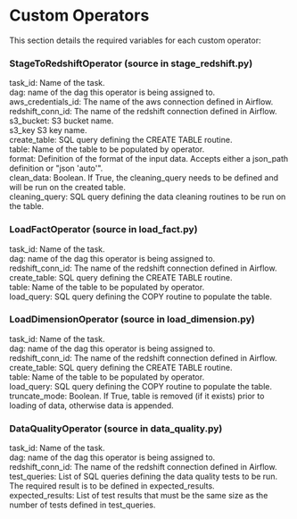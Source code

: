 # Custom Operators

This section details the required variables for each custom operator:  


### StageToRedshiftOperator (source in stage_redshift.py)

task_id: Name of the task.  
dag: name of the dag this operator is being assigned to.  
aws_credentials_id: The name of the aws connection defined in Airflow.  
redshift_conn_id: The name of the redshift connection defined in Airflow.  
s3_bucket: S3 bucket name.  
s3_key S3 key name.  
create_table: SQL query defining the CREATE TABLE routine.  
table: Name of the table to be populated by operator.  
format: Definition of the format of the input data. Accepts either a json_path definition or "json 'auto'".  
clean_data: Boolean. If True, the cleaning_query needs to be defined and will be run on the created table.  
cleaning_query: SQL query defining the data cleaning routines to be run on the table.  


### LoadFactOperator (source in load_fact.py)

task_id: Name of the task.  
dag: name of the dag this operator is being assigned to.  
redshift_conn_id: The name of the redshift connection defined in Airflow.  
create_table: SQL query defining the CREATE TABLE routine.  
table: Name of the table to be populated by operator.  
load_query: SQL query defining the COPY routine to populate the table.  


### LoadDimensionOperator (source in load_dimension.py)

task_id: Name of the task.  
dag: name of the dag this operator is being assigned to.  
redshift_conn_id: The name of the redshift connection defined in Airflow.  
create_table: SQL query defining the CREATE TABLE routine.  
table: Name of the table to be populated by operator.  
load_query: SQL query defining the COPY routine to populate the table.  
truncate_mode: Boolean. If True, table is removed (if it exists) prior to loading of data, otherwise data is appended.  


### DataQualityOperator (source in data_quality.py)

task_id: Name of the task.  
dag: name of the dag this operator is being assigned to.  
redshift_conn_id: The name of the redshift connection defined in Airflow.  
test_queries: List of SQL queries defining the data quality tests to be run. The required result is to be defined in expected_results.  
expected_results: List of test results that must be the same size as the number of tests defined in test_queries.
